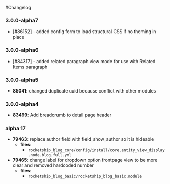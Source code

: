 #Changelog

### 3.0.0-alpha7

- [#86152] - added config form to load structural CSS if no theming in place


### 3.0.0-alpha6

- [#84317] - added related paragraph view mode for use with Related Items paragraph

### 3.0.0-alpha5

- **85041**: changed duplicate uuid because conflict with other modules


### 3.0.0-alpha4

- **83499**: Add breadcrumb to detail page header


### alpha 17

- **79463**: replace author field with field_show_author so it is hideable
  - **files**:
    - `rocketship_blog_core/config/install/core.entity_view_display.node.blog.full.yml`
- **79465**: change label for dropdown option frontpage view to be more clear and removed hardcoded number
  - **files**:
    - `rocketship_blog_basic/rocketship_blog_basic.module`
